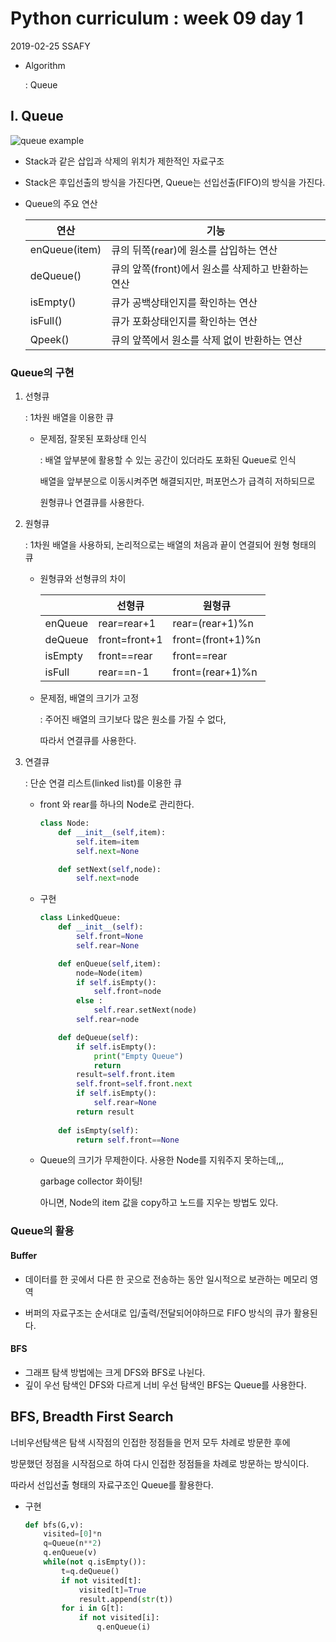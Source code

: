 # Python curriculum : week 09 day 1

2019-02-25 SSAFY 

* Algorithm

  : Queue



## I. Queue

![queue example](https://cdn-images-1.medium.com/max/1200/1*wN83zdV3arHyUl5GQXxRfw.jpeg)

* Stack과 같은 삽입과 삭제의 위치가 제한적인 자료구조

* Stack은 후입선출의 방식을 가진다면, Queue는 선입선출(FIFO)의 방식을 가진다.

* Queue의 주요 연산

  | 연산          | 기능                                               |
  | ------------- | -------------------------------------------------- |
  | enQueue(item) | 큐의 뒤쪽(rear)에 원소를 삽입하는 연산             |
  | deQueue()     | 큐의 앞쪽(front)에서 원소를 삭제하고 반환하는 연산 |
  | isEmpty()     | 큐가 공백상태인지를 확인하는 연산                  |
  | isFull()      | 큐가 포화상태인지를 확인하는 연산                  |
  | Qpeek()       | 큐의 앞쪽에서 원소를 삭제 없이 반환하는 연산       |



### Queue의 구현

1. 선형큐

   : 1차원 배열을 이용한 큐

   * 문제점, 잘못된 포화상태 인식

     : 배열 앞부분에 활용할 수 있는 공간이 있더라도 포화된 Queue로 인식

     배열을 앞부분으로 이동시켜주면 해결되지만, 퍼포먼스가 급격히 저하되므로

     원형큐나 연결큐를 사용한다.

2. 원형큐

   : 1차원 배열을 사용하되, 논리적으로는 배열의 처음과 끝이 연결되어 원형 형태의 큐

   * 원형큐와 선형큐의 차이

     |         | 선형큐        | 원형큐            |
     | ------- | ------------- | ----------------- |
     | enQueue | rear=rear+1   | rear=(rear+1)%n   |
     | deQueue | front=front+1 | front=(front+1)%n |
     | isEmpty | front==rear   | front==rear       |
     | isFull  | rear==n-1     | front=(rear+1)%n  |

   * 문제점, 배열의 크기가 고정

     : 주어진 배열의 크기보다 많은 원소를 가질 수 없다,

     따라서 연결큐를 사용한다.

3. 연결큐

   : 단순 연결 리스트(linked list)를 이용한 큐

   * front 와 rear를 하나의 Node로 관리한다.

     ```python
     class Node:
         def __init__(self,item):
             self.item=item
             self.next=None
     
         def setNext(self,node):
             self.next=node
     ```

   * 구현

     ```python
     class LinkedQueue:
         def __init__(self):
             self.front=None
             self.rear=None
     
         def enQueue(self,item):
             node=Node(item)
             if self.isEmpty():
                 self.front=node
             else :
                 self.rear.setNext(node)
             self.rear=node
     
         def deQueue(self):
             if self.isEmpty():
                 print("Empty Queue")
                 return
             result=self.front.item
             self.front=self.front.next
             if self.isEmpty():
                 self.rear=None
             return result
             
         def isEmpty(self):
             return self.front==None
     ```

   * Queue의 크기가 무제한이다. 사용한 Node를 지워주지 못하는데,,,

     garbage collector 화이팅!

     아니면, Node의 item 값을 copy하고 노드를 지우는 방법도 있다.



### Queue의 활용

#### Buffer

* 데이터를 한 곳에서 다른 한 곳으로 전송하는 동안 일시적으로 보관하는 메모리 영역

* 버퍼의 자료구조는 순서대로 입/출력/전달되어야하므로 FIFO 방식의 큐가 활용된다.



#### BFS

* 그래프 탐색 방법에는 크게 DFS와 BFS로 나뉜다.
* 깊이 우선 탐색인 DFS와 다르게 너비 우선 탐색인 BFS는 Queue를 사용한다.



## BFS, Breadth First Search

너비우선탐색은 탐색 시작점의 인접한 정점들을 먼저 모두 차례로 방문한 후에

방문했던 정점을 시작점으로 하여 다시 인접한 정점들을 차례로 방문하는 방식이다.

따라서 선입선출 형태의 자료구조인 Queue를 활용한다.



* 구현

  ```python
  def bfs(G,v):
      visited=[0]*n
      q=Queue(n**2)
      q.enQueue(v)
      while(not q.isEmpty()):
          t=q.deQueue()
          if not visited[t]:
              visited[t]=True
              result.append(str(t))
          for i in G[t]:
              if not visited[i]:
                  q.enQueue(i)                
  ```